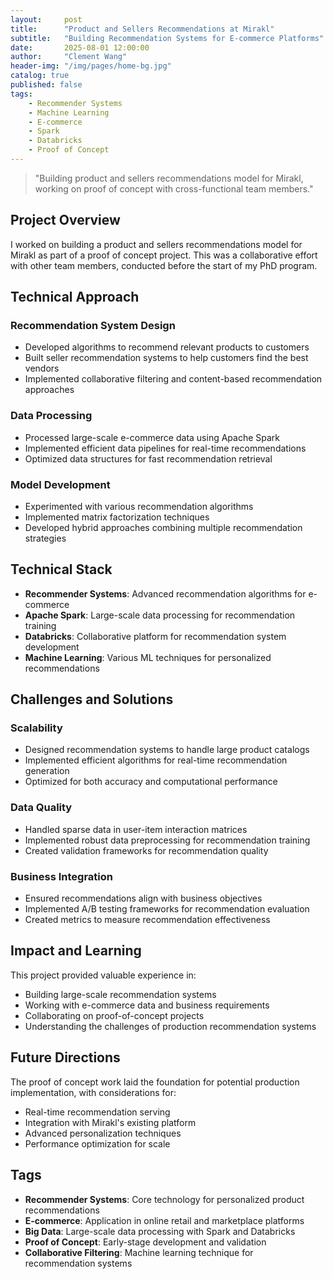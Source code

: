 ```yaml
---
layout:     post
title:      "Product and Sellers Recommendations at Mirakl"
subtitle:   "Building Recommendation Systems for E-commerce Platforms"
date:       2025-08-01 12:00:00
author:     "Clement Wang"
header-img: "/img/pages/home-bg.jpg"
catalog: true
published: false
tags:
    - Recommender Systems
    - Machine Learning
    - E-commerce
    - Spark
    - Databricks
    - Proof of Concept
---
```


> "Building product and sellers recommendations model for Mirakl, working on proof of concept with cross-functional team members."

## Project Overview

I worked on building a product and sellers recommendations model for Mirakl as part of a proof of concept project. This was a collaborative effort with other team members, conducted before the start of my PhD program.

## Technical Approach

### Recommendation System Design
- Developed algorithms to recommend relevant products to customers
- Built seller recommendation systems to help customers find the best vendors
- Implemented collaborative filtering and content-based recommendation approaches

### Data Processing
- Processed large-scale e-commerce data using Apache Spark
- Implemented efficient data pipelines for real-time recommendations
- Optimized data structures for fast recommendation retrieval

### Model Development
- Experimented with various recommendation algorithms
- Implemented matrix factorization techniques
- Developed hybrid approaches combining multiple recommendation strategies

## Technical Stack

- **Recommender Systems**: Advanced recommendation algorithms for e-commerce
- **Apache Spark**: Large-scale data processing for recommendation training
- **Databricks**: Collaborative platform for recommendation system development
- **Machine Learning**: Various ML techniques for personalized recommendations

## Challenges and Solutions

### Scalability
- Designed recommendation systems to handle large product catalogs
- Implemented efficient algorithms for real-time recommendation generation
- Optimized for both accuracy and computational performance

### Data Quality
- Handled sparse data in user-item interaction matrices
- Implemented robust data preprocessing for recommendation training
- Created validation frameworks for recommendation quality

### Business Integration
- Ensured recommendations align with business objectives
- Implemented A/B testing frameworks for recommendation evaluation
- Created metrics to measure recommendation effectiveness

## Impact and Learning

This project provided valuable experience in:
- Building large-scale recommendation systems
- Working with e-commerce data and business requirements
- Collaborating on proof-of-concept projects
- Understanding the challenges of production recommendation systems

## Future Directions

The proof of concept work laid the foundation for potential production implementation, with considerations for:
- Real-time recommendation serving
- Integration with Mirakl's existing platform
- Advanced personalization techniques
- Performance optimization for scale

## Tags

- **Recommender Systems**: Core technology for personalized product recommendations
- **E-commerce**: Application in online retail and marketplace platforms
- **Big Data**: Large-scale data processing with Spark and Databricks
- **Proof of Concept**: Early-stage development and validation
- **Collaborative Filtering**: Machine learning technique for recommendation systems
